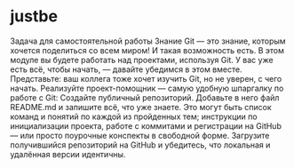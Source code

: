 # justbe

Задача для самостоятельной работы
Знание Git — это знание, которым хочется поделиться со всем миром! И такая возможность есть. В этом модуле вы будете работать над проектами, используя Git. У вас уже есть всё, чтобы начать, — давайте убедимся в этом вместе.
Представьте: ваш коллега тоже хочет изучить Git, но не уверен, с чего начать. Реализуйте проект-помощник — самую удобную шпаргалку по работе с Git:
Создайте публичный репозиторий.
Добавьте в него файл README.md и запишите всё, что уже знаете. Это могут быть список команд и понятий по каждой из пройденных тем; инструкции по инициализации проекта, работе с коммитами и регистрации на GitHub — или просто поурочные конспекты в свободной форме.
Загрузите получившийся репозиторий на GitHub и убедитесь, что локальная и удалённая версии идентичны.

